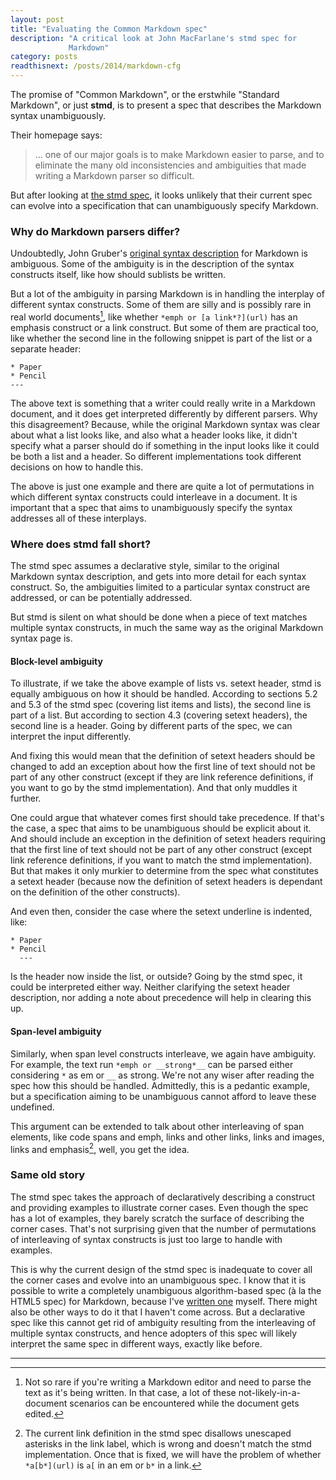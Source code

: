 ```yaml
---
layout: post
title: "Evaluating the Common Markdown spec"
description: "A critical look at John MacFarlane's stmd spec for
             Markdown"
category: posts
readthisnext: /posts/2014/markdown-cfg
---
```


The promise of "Common Markdown", or the erstwhile "Standard Markdown",
or just **stmd**, is to present a spec that describes the Markdown
syntax unambiguously. 

Their homepage says:

> ... one of our major goals is to make Markdown easier to parse, and to
> eliminate the many old inconsistencies and ambiguities that made writing
> a Markdown parser so difficult.

But after looking at [the stmd spec][stmd_spec], it looks unlikely
that their current spec can evolve into a specification that can
unambiguously specify Markdown.

### Why do Markdown parsers differ?

Undoubtedly, John Gruber's [original syntax description] for Markdown is
ambiguous. Some of the ambiguity is in the description of the syntax
constructs itself, like how should sublists be written.

But a lot of the ambiguity in parsing Markdown is in handling the
interplay of different syntax constructs. Some of them are silly and
is possibly rare in real world documents[^1], like
whether `*emph or [a link*?](url)` has an emphasis construct or a link
construct. But some of them are practical too, like whether the second
line in the following snippet is part of the list or a separate header:

~~~
* Paper
* Pencil
---
~~~

The above text is something that a writer could really write in a
Markdown document, and it does get interpreted differently by different
parsers. Why this disagreement? Because, while the original Markdown
syntax was clear about what a list looks like, and also what a header
looks like, it didn't specify what a parser should do if something in
the input looks like it could be both a list and a header. So different
implementations took different decisions on how to handle this.

The above is just one example and there are quite a lot of permutations
in which different syntax constructs could interleave in a document. It
is important that a spec that aims to unambiguously specify the syntax
addresses all of these interplays.

### Where does stmd fall short?

The stmd spec assumes a declarative style, similar to the original
Markdown syntax description, and gets into more detail for each syntax
construct. So, the ambiguities limited to a particular syntax construct
are addressed, or can be potentially addressed.

But stmd is silent on what should be done when a piece of text matches
multiple syntax constructs, in much the same way as the original
Markdown syntax page is.

#### Block-level ambiguity

To illustrate, if we take the above example of lists vs. setext header,
stmd is equally ambiguous on how it should be handled. According to
sections 5.2 and 5.3 of the stmd spec (covering list items and lists),
the second line is part of a list. But according to section 4.3
(covering setext headers), the second line is a header. Going by
different parts of the spec, we can interpret the input differently.

And fixing this would mean that the definition of setext headers should
be changed to add an exception about how the first line of text should
not be part of any other construct (except if they are link reference
definitions, if you want to go by the stmd implementation). And that
only muddles it further.

One could argue that whatever comes first should take precedence. If
that's the case, a spec that aims to be unambiguous should be explicit
about it. And should include an exception in the definition of setext
headers requiring that the first line of text should not be part of any
other construct (except link reference definitions, if you want to match
the stmd implementation). But that makes it only murkier to determine
from the spec what constitutes a setext header (because now the
definition of setext headers is dependant on the definition of the other
constructs).

And even then, consider the case where the setext underline is indented,
like:

~~~
* Paper
* Pencil
  ---
~~~

Is the header now inside the list, or outside? Going by the stmd spec,
it could be interpreted either way. Neither clarifying the setext
header description, nor adding a note about precedence will help in
clearing this up.

#### Span-level ambiguity

Similarly, when span level constructs interleave, we again have
ambiguity. For example, the text run `*emph or __strong*__` can be
parsed either considering `*` as em or `__` as strong. We're not any
wiser after reading the spec how this should be handled. Admittedly,
this is a pedantic example, but a specification aiming to be unambiguous
cannot afford to leave these undefined.

This argument can be extended to talk about other interleaving of span elements,
like code spans and emph, links and other links, links and images, links
and emphasis[^2], well, you get the idea.

### Same old story

The stmd spec takes the approach of declaratively describing a construct
and providing examples to illustrate corner cases. Even though the spec
has a lot of examples, they barely scratch the surface of describing the
corner cases. That's not surprising given that the number of
permutations of interleaving of syntax constructs is just too large to
handle with examples.

This is why the current design of the stmd spec is inadequate to cover
all the corner cases and evolve into an unambiguous spec. I know that it
is possible to write a completely unambiguous algorithm-based spec (à la
the HTML5 spec) for Markdown, because I've [written one][vfmd] myself.
There might also be other ways to do it that I haven't come across. But
a declarative spec like this cannot get rid of ambiguity resulting from
the interleaving of multiple syntax constructs, and hence adopters of
this spec will likely interpret the same spec in different ways, exactly
like before.

[stmd]: http://jgm.github.io/stmd/
[stmd_spec]: http://jgm.github.io/stmd/spec.html
[original syntax description]: http://daringfireball.net/projects/markdown/syntax
[vfmd]: http://www.vfmd.org/

---

[^1]: Not so rare if you're writing a Markdown editor and need to parse
      the text as it's being written. In that case, a lot of these
      not-likely-in-a-document scenarios can be encountered while the
      document gets edited.

[^2]: The current link definition in the stmd spec disallows unescaped
      asterisks in the link label, which is wrong and doesn't match the stmd
      implementation. Once that is fixed, we will have the problem of whether
      `*a[b*](url)` is `a[` in an em or `b*` in a link.

